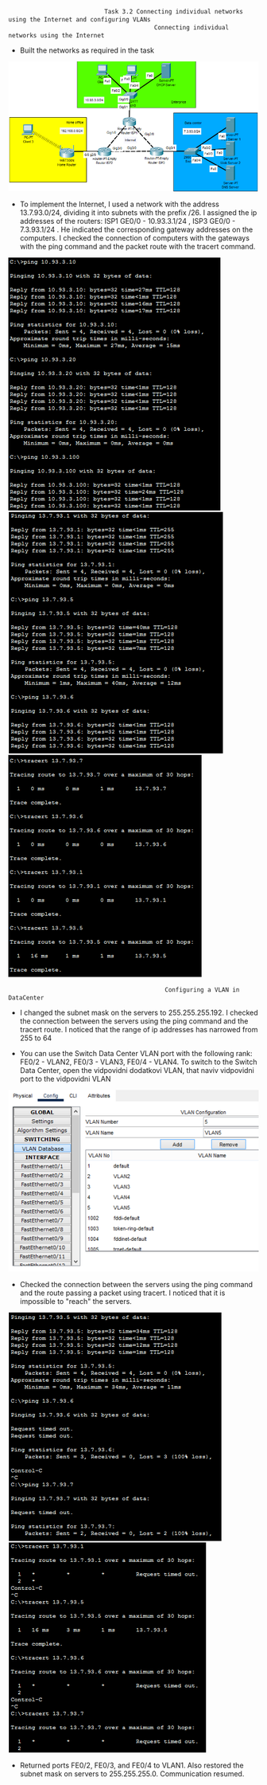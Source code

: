                                Task 3.2 Connecting individual networks using the Internet and configuring VLANs
                                             Connecting individual networks using the Internet
- Built the networks as required in the task

![image](https://github.com/Stiff228/DevOps_online_Kharkiv_2022Q1Q2/blob/main/m3/task%203.2/1.png)                                            

- To implement the Internet, I used a network with the address 13.7.93.0/24, dividing it into subnets with the prefix /26. I assigned the ip addresses of the routers: ISP1 GE0/0 - 10.93.3.1/24 , ISP3 GE0/0 - 7.3.93.1/24 . He indicated the corresponding gateway addresses on the computers. I checked the connection of computers with the gateways with the ping command and the packet route with the tracert command.

![image](https://github.com/Stiff228/DevOps_online_Kharkiv_2022Q1Q2/blob/main/m3/task%203.2/5.png)
![image](https://github.com/Stiff228/DevOps_online_Kharkiv_2022Q1Q2/blob/main/m3/task%203.2/5.1.png)
![image](https://github.com/Stiff228/DevOps_online_Kharkiv_2022Q1Q2/blob/main/m3/task%203.2/6.png)

                                                Configuring a VLAN in DataCenter
- I changed the subnet mask on the servers to 255.255.255.192. I checked the connection between the servers using the ping command and the tracert route. I noticed that the range of ip addresses has narrowed from 255 to 64      

- You can use the Switch Data Center VLAN port with the following rank: FE0/2 - VLAN2, FE0/3 - VLAN3, FE0/4 - VLAN4. To switch to the Switch Data Center, open the vidpovidni dodatkovi VLAN, that naviv vidpovidni port to the vidpovidni VLAN

![image](https://github.com/Stiff228/DevOps_online_Kharkiv_2022Q1Q2/blob/main/m3/task%203.2/9.png)

- Checked the connection between the servers using the ping command and the route passing a packet using tracert. I noticed that it is impossible to "reach" the servers.

![image](https://github.com/Stiff228/DevOps_online_Kharkiv_2022Q1Q2/blob/main/m3/task%203.2/10.png)
![image](https://github.com/Stiff228/DevOps_online_Kharkiv_2022Q1Q2/blob/main/m3/task%203.2/10.1.png)

- Returned ports FE0/2, FE0/3, and FE0/4 to VLAN1. Also restored the subnet mask on servers to 255.255.255.0. Communication resumed.
